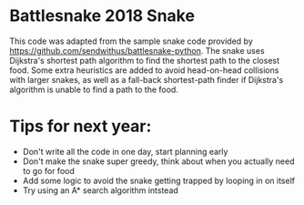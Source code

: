 # Battlesnake 2018 Snake
This code was adapted from the sample snake code provided by https://github.com/sendwithus/battlesnake-python.
The snake uses Dijkstra's shortest path algorithm to find the shortest path to the closest food.
Some extra heuristics are added to avoid head-on-head collisions with larger snakes, as well as a fall-back
shortest-path finder if Dijkstra's algorithm is unable to find a path to the food. 

# Tips for next year:
* Don't write all the code in one day, start planning early
* Don't make the snake super greedy, think about when you actually need to go for food
* Add some logic to avoid the snake getting trapped by looping in on itself
* Try using an A* search algorithm intstead

